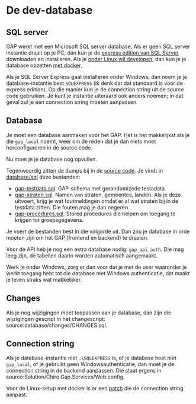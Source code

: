 De dev-database
===============

SQL server
----------

GAP werkt met een Microsoft SQL server database. Als er geen SQL server
instantie draait op je PC, dan kun je de [express edition van SQL
Server](https://www.microsoft.com/en-us/server-cloud/products/sql-server-editions/sql-server-express.aspx)
downloaden en installeren. Als je
[onder Linux wil developen](LinuxDev.md), dan kun je je database opzetten
[met docker](LinuxDev.md#sql-server).

Als je SQL Server Express gaat installeren onder Windows, 
dan noem je je database-instantie
best `SQLEXPRESS` (ik denk dat dat standaard is voor de express
edition). Op die manier kun je de connection string uit de source code
gebruiken. Je kunt je instantie uiteraard ook anders noemen; in dat geval
zul je een connection string moeten aanpassen.

Database
--------

Je moet een database aanmaken voor het GAP. Het is het makkelijkst als
je die `gap_local` noemt, weer om de reden dat je dan niets moet
herconfigureren in de source code.

Nu moet je je database nog opvullen.

Tegenwoordig zitten de dumps bij in de [source code](database/sql).
Je vindt in [database/sql](database/sql) deze bestanden:

-   [gap-testdata.sql](database/sql/gap-testdata.sql). GAP-schema met gerandomizede testadata.
-   [gap-straten.sql](database/sql/gap-straten.sql). Namen van straten, gemeentes, landen.
    Als je deze uitvoert, krijg je wat foutmeldingen omdat er al wat straten bij in de
    testdata zitten. Die fouten mag je dan negeren.
-   [gap-procedures.sql](database/sql/gap-procedures.sql). Stored procedures
    die helpen om toegang te krijgen tot groepsgegevens.

Je voert de bestanden best in die volgorde uit. Dan zou je database
in orde moeten zijn om het GAP (frontend en backend) te draaien.

Voor de API heb je nog een extra database nodig: `gap_api_auth`. Die mag
leeg zijn, de tabellen daarin worden automatisch aangemaakt.

Werk je onder Windows, zorg er dan voor dat je met de user waaronder je werkt 
toegang hebt tot die
database met Windows authenticatie, dat maakt je leven straks wat
makkelijker.

Changes
-------

Als je nog wijzigingen moet toepassen aan je database, dan zijn die
wijzigingen gescript in het changescript:
source:database/changes/CHANGES.sql.

Connection string
-----------------

Als je database-instantie niet `.\SQLEXPRESS` is, of je database heet
niet `gap_local`, of je gebruikt geen Windowsauthenticatie, dan moet je
de connection string in de backend aanpassen. Die staat ergens in
source:Solution/Chiro.Gap.Services/Web.config.

Voor de Linux-setup met docker is er een 
[patch](setup/connectionstring-docker.patch) die de connection string aanpast.